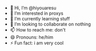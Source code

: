 - 👋 Hi, I’m @hiyouaresu
- 👀 I’m interested in proxys
- 🌱 I’m currently learning stuff
- 💞️ I’m looking to collaborate on nothing
- 📫 How to reach me: don't
- 😄 Pronouns: he/him
- ⚡ Fun fact: i am very cool

<!---
hiyouaresu/hiyouaresu is a ✨ special ✨ repository because its `README.md` (this file) appears on your GitHub profile.
You can click the Preview link to take a look at your changes.
--->
